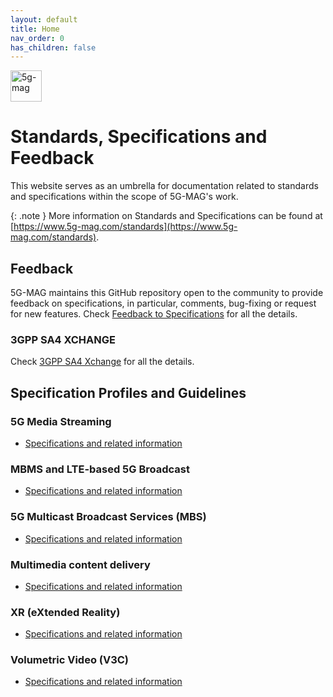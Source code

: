 ```yaml
---
layout: default
title: Home
nav_order: 0
has_children: false
---
```


<img src="{{site.baseurl}}/assets/images/5g-mag-logo-with-text.png" alt="5g-mag" style="height:50px">

# Standards, Specifications and Feedback
This website serves as an umbrella for documentation related to standards and specifications within the scope of 5G-MAG's work. 

{: .note }
More information on Standards and Specifications can be found at [https://www.5g-mag.com/standards](https://www.5g-mag.com/standards).

## Feedback
5G-MAG maintains this GitHub repository open to the community to provide feedback on specifications, in particular, comments, bug-fixing or request for new features. Check [Feedback to Specifications](/pages/feedback.html) for all the details.

### 3GPP SA4 XCHANGE
Check [3GPP SA4 Xchange](/pages/3gppsa4xchange.html) for all the details.

## Specification Profiles and Guidelines

### 5G Media Streaming
* [Specifications and related information](pages/5g-media-streaming.html)

### MBMS and LTE-based 5G Broadcast
* [Specifications and related information](pages/lte-based-5g-broadcast.html)

### 5G Multicast Broadcast Services (MBS)
* [Specifications and related information](pages/5g-multicast-broadcast-services.html)

### Multimedia content delivery
* [Specifications and related information](pages/multimedia-content-delivery.html)

### XR (eXtended Reality)
* [Specifications and related information](pages/xr.html)

### Volumetric Video (V3C)
* [Specifications and related information](pages/volumetric-video.html)
 
